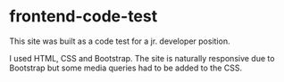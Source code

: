 # frontend-code-test

This site was built as a code test for a jr. developer position.

I used HTML, CSS and Bootstrap.
The site is naturally responsive due to Bootstrap but some media queries had to be added to the CSS.
